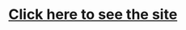 <html>
<head></head>
<body> 
  <h1><a href="htmlpreview.github.io/?https://github.com/miky97it/MeteoPlanck/blob/master/Site/home.html"> Click here to see the site </a></h1>
</body>
</html>
